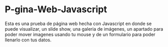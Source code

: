 # P-gina-Web-Javascript
Esta es una prueba de página web hecha con Javascript en donde se puede visualizar, un slide show, una galeria de imágenes, un apartado para poder mover imagenes usando tu mouse y de un formulario para poder llenarlo con tus datos.

